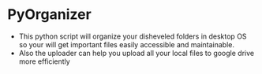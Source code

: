 # PyOrganizer
- This python script will organize your disheveled folders in desktop OS so your will get important files easily accessible and maintainable.
- Also the uploader can help you upload all your local files to google drive more efficiently
